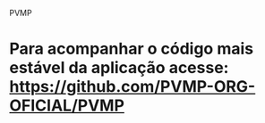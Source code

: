 PVMP

Para acompanhar o código mais estável da aplicação acesse:
https://github.com/PVMP-ORG-OFICIAL/PVMP
====
